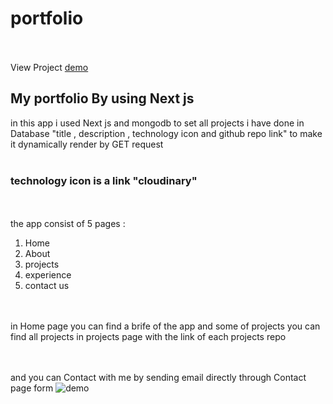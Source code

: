 # portfolio   <br></br> 
View Project  [demo](https://basem-portfolio.netlify.app/)
## My portfolio By using Next js
in this app i used Next js and mongodb to set all projects i have done in Database  "title , description , technology icon and github repo link" to make it dynamically render by GET request  <br></br>
### technology icon is a link  "cloudinary" 
<br></br> 
the app consist of 5 pages : 

1. Home
2. About
3. projects
4. experience
5. contact us

<br></br>
in Home page you can find a brife of the app and some of projects
you can find all projects in projects page with the link of each projects repo

<br></br>
and you can Contact with me by sending email directly through Contact page form 
![demo ](./Screenshot2024-03-15211527.png)<br></br> 

